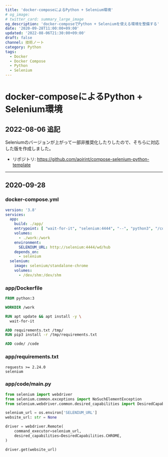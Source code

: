 ```yaml
---
title: 'docker-composeによるPython + Selenium環境'
# og_image:
# twitter_card: summary_large_image
og_description: 'docker-composeでPython + Seleniumを使える環境を整備する'
date: '2020-09-28T11:00:00+09:00'
updated: '2022-08-06T21:30:00+09:00'
draft: false
channel: 技術ノート
category: Python
tags:
  - Docker
  - Docker Compose
  - Python
  - Selenium
---
```

# docker-composeによるPython + Selenium環境

## 2022-08-06 追記

Seleniumのバージョンが上がって一部非推奨化したりしたので、そちらに対応した版を作成しました。

- リポジトリ: <https://github.com/aoirint/compose-selenium-python-template>

---

## 2020-09-28

### docker-compose.yml
```yaml
version: '3.8'
services:
  app:
    build: ./app/
    entrypoint: [ "wait-for-it", "selenium:4444", "--", "python3", "/code/main.py" ]
    volumes:
      - ./work:/work
    environment:
      SELENIUM_URL: http://selenium:4444/wd/hub
    depends_on:
      - selenium
  selenium:
    image: selenium/standalone-chrome
    volumes:
      - /dev/shm:/dev/shm
```

### app/Dockerfile
```dockerfile
FROM python:3

WORKDIR /work

RUN apt update && apt install -y \
  wait-for-it

ADD requirements.txt /tmp/
RUN pip3 install -r /tmp/requirements.txt

ADD code/ /code
```

### app/requirements.txt
```requirements
requests >= 2.24.0
selenium
```

### app/code/main.py
```python
from selenium import webdriver
from selenium.common.exceptions import NoSuchElementException
from selenium.webdriver.common.desired_capabilities import DesiredCapabilities

selenium_url = os.environ['SELENIUM_URL']
website_url: str = None

driver = webdriver.Remote(
    command_executor=selenium_url,
    desired_capabilities=DesiredCapabilities.CHROME,
)

driver.get(website_url)
```
